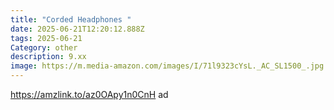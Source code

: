```yaml
---
title: "Corded Headphones "
date: 2025-06-21T12:20:12.888Z
tags: 2025-06-21
Category: other
description: 9.xx
image: https://m.media-amazon.com/images/I/71l9323cYsL._AC_SL1500_.jpg
---
```

https://amzlink.to/az0OApy1n0CnH  ad